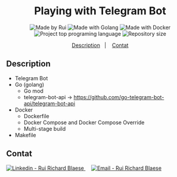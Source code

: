 <h1 align="center">
    Playing with Telegram Bot
</h1>
<p align="center">  
  <img alt="Made by Rui" src="https://img.shields.io/badge/Made%20by-ruiblaese-%2304D361">
  
  <img alt="Made with Golang" src="https://img.shields.io/badge/Made%20with-Golang-%1f425f">  

  <img alt="Made with Docker" src="https://img.shields.io/badge/Made%20with-Docker-%1f425f">     

<img alt="Project top programing language" src="https://img.shields.io/github/languages/top/ruiblaese/playing-with-telegram-bot">  

  <img alt="Repository size" src="https://img.shields.io/github/repo-size/ruiblaese/playing-with-telegram-bot">
</p>

<p align="center">
    <a href="#description">Description</a>&nbsp;&nbsp;&nbsp;|&nbsp;&nbsp;&nbsp;    
    <a href="#contat">Contat</a>
</p>

## Description
 - Telegram Bot
 - Go (golang)
   - Go mod
   - telegram-bot-api -> https://github.com/go-telegram-bot-api/telegram-bot-api
 - Docker
   - Dockerfile
   - Docker Compose and Docker Compose Override
   - Multi-stage build
 - Makefile
 
## Contat
<a href="https://www.linkedin.com/in/ruiblaese/" target="_blank" >
  <img alt="Linkedin - Rui Richard Blaese" src="https://img.shields.io/badge/Linkedin--%23F8952D?style=social&logo=linkedin">
</a>&nbsp;&nbsp;&nbsp;
<a href="mailto:ruiblaese@gmail.com" target="_blank" >
  <img alt="Email - Rui Richard Blaese" src="https://img.shields.io/badge/Email--%23F8952D?style=social&logo=gmail">
</a> 
